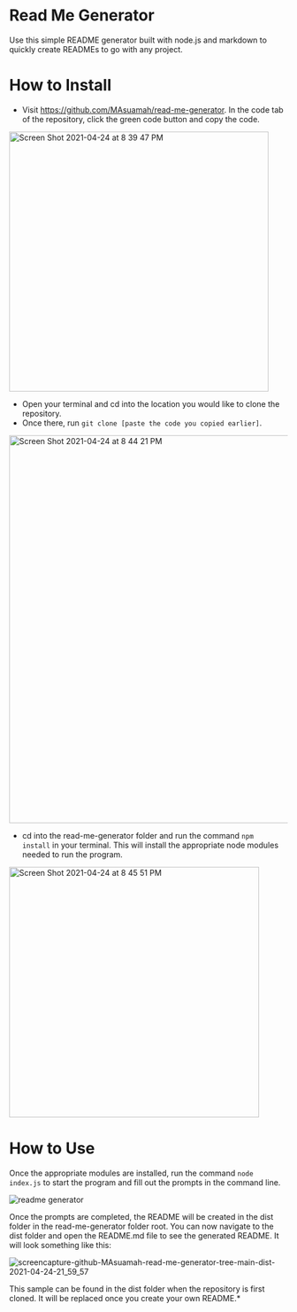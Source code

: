 # Read Me Generator

Use this simple README generator built with node.js and markdown to quickly create READMEs to go with any project.

# How to Install
* Visit https://github.com/MAsuamah/read-me-generator. In the code tab of the repository, click the green code button and copy the code.
<img width="469" alt="Screen Shot 2021-04-24 at 8 39 47 PM" src="https://user-images.githubusercontent.com/77217156/115976809-b994ee00-a53f-11eb-806a-32dc06b9165f.png">

* Open your terminal and cd into the location you would like to clone the repository. 
* Once there, run `git clone [paste the code you copied earlier]`. 

<img width="700" alt="Screen Shot 2021-04-24 at 8 44 21 PM" src="https://user-images.githubusercontent.com/77217156/115976904-8e5ece80-a540-11eb-9cf1-128fa052f14c.png">

* cd into the read-me-generator folder and run the command `npm install` in your terminal. This will install the appropriate node modules needed to run the program.

<img width="452" alt="Screen Shot 2021-04-24 at 8 45 51 PM" src="https://user-images.githubusercontent.com/77217156/115976917-aa627000-a540-11eb-99d7-2893f53c8125.png">

# How to Use
Once the appropriate modules are installed, run the command `node index.js` to start the program and fill out the prompts in the command line.

![readme generator ](https://user-images.githubusercontent.com/77217156/115977079-67a19780-a542-11eb-9339-4f5741056473.gif)

Once the prompts are completed, the README will be created in the dist folder in the read-me-generator folder root. You can now navigate to the dist folder and open the README.md file to see the generated README. It will look something like this:

![screencapture-github-MAsuamah-read-me-generator-tree-main-dist-2021-04-24-21_59_57](https://user-images.githubusercontent.com/77217156/115977717-90c52680-a548-11eb-84a7-403f343dc80d.png)

This sample can be found in the dist folder when the repository is first cloned. It will be replaced once you create your own README.*
